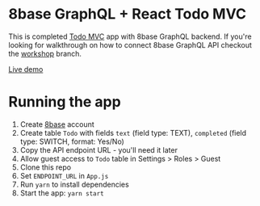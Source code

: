 # 8base GraphQL + React Todo MVC

This is completed [Todo MVC](http://todomvc.com/) app with 8base GraphQL backend. If you're looking for walkthrough on how to connect 8base GraphQL API checkout the [workshop](https://github.com/8base/todomvc/tree/workshop) branch.

[Live demo](https://stackblitz.com/github/8base-examples/todomvc)

# Running the app
1. Create [8base](https://www.8base.com/) account
2. Create table `Todo` with fields `text` (field type: TEXT), `completed` (field type: SWITCH, format: Yes/No)
3. Copy the API endpoint URL - you'll need it later
4. Allow guest access to `Todo` table in Settings > Roles > Guest 
5. Clone this repo
6. Set `ENDPOINT_URL` in `App.js`
7. Run `yarn` to install dependencies
8. Start the app: `yarn start`
